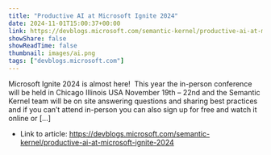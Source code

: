 ```yaml
---
title: "Productive AI at Microsoft Ignite 2024"
date: 2024-11-01T15:00:37+00:00
link: https://devblogs.microsoft.com/semantic-kernel/productive-ai-at-microsoft-ignite-2024
showShare: false
showReadTime: false
thumbnail: images/ai.png
tags: ["devblogs.microsoft.com"]
---
```

Microsoft Ignite 2024 is almost here!  This year the in-person conference will be held in Chicago Illinois USA November 19th – 22nd and the Semantic Kernel team will be on site answering questions and sharing best practices and if you can’t attend in-person you can also sign up for free and watch it online or […]

- Link to article: https://devblogs.microsoft.com/semantic-kernel/productive-ai-at-microsoft-ignite-2024